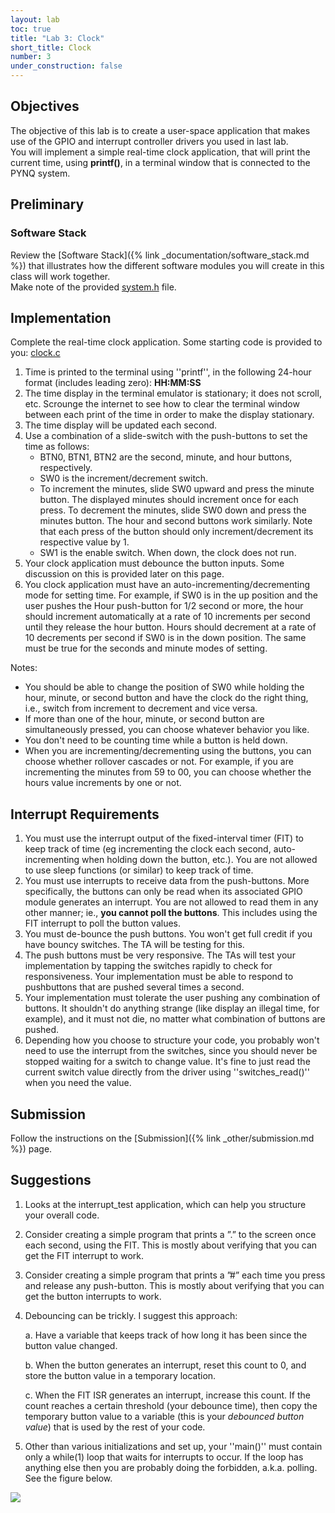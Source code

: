 ```yaml
---
layout: lab
toc: true
title: "Lab 3: Clock"
short_title: Clock
number: 3
under_construction: false
---
```


## Objectives 
The objective of this lab is to create a user-space application that makes use of the GPIO and interrupt controller drivers you used in last lab.  
You will implement a simple real-time clock application, that will print the current time, using **printf()**, in a terminal window that is connected to the PYNQ system. 
 
## Preliminary 

### Software Stack 

Review the [Software Stack]({% link _documentation/software_stack.md %}) that illustrates how the different software modules you will create in this class will work together.  
Make note of the provided [system.h](https://github.com/byu-cpe/ecen427_student/blob/master/userspace/drivers/system.h) file.

## Implementation 

Complete the real-time clock application.  Some starting code is provided to you: [clock.c](https://github.com/byu-cpe/ecen427_student/blob/master/userspace/apps/clock/clock.c)
  1. Time is printed to the terminal using ''printf'', in the following 24-hour format (includes leading zero): **HH:MM:SS** 
  1. The time display in the terminal emulator is stationary; it does not scroll, etc. Scrounge the internet to see how to clear the terminal window between each print of the time in order to make the display stationary.
  1. The time display will be updated each second. 
  1. Use a combination of a slide-switch with the push-buttons to set the time as follows:
     * BTN0, BTN1, BTN2 are the second, minute, and hour buttons, respectively.
     * SW0 is the increment/decrement switch.
     * To increment the minutes, slide SW0 upward and press the minute button. The displayed minutes should increment once for each press. To decrement the minutes, slide SW0 down and press the minutes button. The hour and second buttons work similarly. Note that each press of the button should only increment/decrement its respective value by 1.
     * SW1 is the enable switch.  When down, the clock does not run.  
  1. Your clock application must debounce the button inputs.  Some discussion on this is provided later on this page.
  1. You clock application must have an auto-incrementing/decrementing mode for setting time. For example, if SW0 is in the up position and the user pushes the Hour push-button for 1/2 second or more, the hour should increment automatically at a rate of 10 increments per second until they release the hour button. Hours should decrement at a rate of 10 decrements per second if SW0 is in the down position. The same must be true for the seconds and minute modes of setting.  

Notes: 
  - You should be able to change the position of SW0 while holding the hour, minute, or second button and have the clock do the right thing, i.e., switch from increment to decrement and vice versa. 
  - If more than one of the hour, minute, or second button are simultaneously pressed, you can choose whatever behavior you like.
  - You don't need to be counting time while a button is held down.
  - When you are incrementing/decrementing using the buttons, you can choose whether rollover cascades or not.  For example, if you are incrementing the minutes from 59 to 00, you can choose whether the hours value increments by one or not.

## Interrupt Requirements
  1. You must use the interrupt output of the fixed-interval timer (FIT) to keep track of time (eg incrementing the clock each second, auto-incrementing when holding down the button, etc.). You are not allowed to use sleep functions (or similar) to keep track of time.
  1. You must use interrupts to receive data from the push-buttons. More specifically, the buttons can only be read when its associated GPIO module generates an interrupt. You are not allowed to read them in any other manner; ie., **you cannot poll the buttons**.  This includes using the FIT interrupt to poll the button values.
  1. You must de-bounce the push buttons. You won't get full credit if you have bouncy switches. The TA will be testing for this.
  1. The push buttons must be very responsive. The TAs will test your implementation by tapping the switches rapidly to check for responsiveness. Your implementation must be able to respond to pushbuttons that are pushed several times a second.
  1. Your implementation must tolerate the user pushing any combination of buttons. It shouldn't do anything strange (like display an illegal time, for example), and it must not die, no matter what combination of buttons are pushed. 
  1.  Depending how you choose to structure your code, you probably won't need to use the interrupt from the switches, since you should never be stopped waiting for a switch to change value.  It's fine to just read the current switch value directly from the driver using ''switches_read()'' when you need the value.

## Submission 

Follow the instructions on the [Submission]({% link _other/submission.md %}) page.

## Suggestions

  1. Looks at the interrupt_test application, which can help you structure your overall code.
  1. Consider creating a simple program that prints a ”.” to the screen once each second, using the FIT. This is mostly about verifying that you can get the FIT interrupt to work.
  1. Consider creating a simple program that prints a ”#” each time you press and release any push-button. This is mostly about verifying that you can get the button interrupts to work.
  1. Debouncing can be trickly.  I suggest this approach:
    
      a. Have a variable that keeps track of how long it has been since the button value changed.

      b. When the button generates an interrupt, reset this count to 0, and store the button value in a temporary location.
      
      c. When the FIT ISR generates an interrupt, increase this count.  If the count reaches a certain threshold (your debounce time), then copy the temporary button value to a variable (this is your *debounced button value*) that is used by the rest of your code.  
  1. Other than various initializations and set up, your ''main()'' must contain only a while(1) loop that waits for interrupts to occur. If the loop has anything else then you are probably doing the forbidden, a.k.a. polling. See the figure below.
  
  <img src = "{% link media/labs/lab2_polling.jpg %}">
